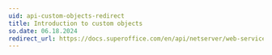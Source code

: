 ```yaml
---
uid: api-custom-objects-redirect
title: Introduction to custom objects
so.date: 06.18.2024
redirect_url: https://docs.superoffice.com/en/api/netserver/web-services/howto/custom-objects/index.html
---
```

